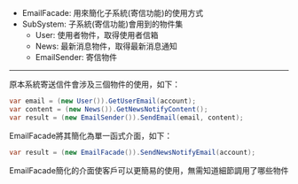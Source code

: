 ﻿- EmailFacade: 用來簡化子系統(寄信功能)的使用方式
- SubSystem\: 子系統(寄信功能)會用到的物件集
    - User: 使用者物件，取得使用者信箱
    - News: 最新消息物件，取得最新消息通知
    - EmailSender: 寄信物件

---

原本系統寄送信件會涉及三個物件的使用，如下：

```C#
var email = (new User()).GetUserEmail(account);
var content = (new News()).GetNewsNotifyContent();
var result = (new EmailSender()).SendEmail(email, content);
```

EmailFacade將其簡化為單一函式介面，如下：

```C#
var result = (new EmailFacade()).SendNewsNotifyEmail(account);
```

EmailFacade簡化的介面使客戶可以更簡易的使用，無需知道細節調用了哪些物件